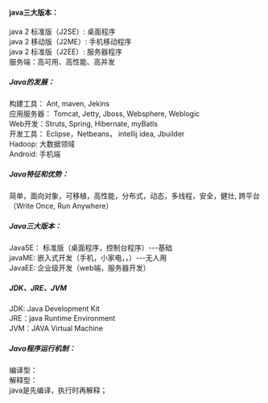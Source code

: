 #### java三大版本：
java 2 标准版（J2SE）: 桌面程序<br>
java 2 移动版（J2ME）: 手机移动程序<br>
java 2 标准版（J2EE）: 服务器程序<br>
服务端：高可用、高性能、高并发<br>
##### Java的发展：
  构建工具： Ant, maven, Jekins<br>
  应用服务器： Tomcat, Jetty, Jboss, Websphere, Weblogic<br>
  Web开发：Struts, Spring, Hibernate, myBatls<br>
  开发工具： Eclipse，Netbeans， intellij idea, Jbuilder<br>
  Hadoop: 大数据领域<br>
  Android: 手机端<br>
##### Java特征和优势：
  简单，面向对象，可移植，高性能，分布式，动态，多线程，安全，健壮, 跨平台（Write Once, Run Anywhere）<br>
##### Java三大版本：
  JavaSE： 标准版（桌面程序，控制台程序）---基础<br>
  javaME:  嵌入式开发（手机，小家电，，）---无人用<br>
  JavaEE:  企业级开发（web端，服务器开发）<br>
##### JDK、JRE、JVM
  JDK: Java Development Kit<br>
  JRE：java Runtime Environment<br>
  JVM：JAVA Virtual Machine<br>
##### Java程序运行机制：
  编译型：<br>
  解释型：<br>
  java是先编译，执行时再解释；<br>
  

  
